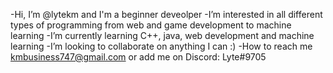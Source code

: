 -Hi, I’m @lytekm and I'm a beginner deveolper
-I’m interested in all different types of programming from web and game development to machine learning
-I’m currently learning C++, java, web development and machine learning
-I’m looking to collaborate on anything I can :)
-How to reach me kmbusiness747@gmail.com or add me on Discord: Lyte#9705

<!---
lytekm/lytekm is a ✨ special ✨ repository because its `README.md` (this file) appears on your GitHub profile.
You can click the Preview link to take a look at your changes.
--->
